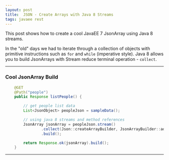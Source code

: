 ```yaml
---
layout: post
title:  JSON - Create Arrays with Java 8 Streams
tags: javaee rest
---
```


This post shows how to create a cool JavaEE 7 JsonArray using Java 8 streams.

In the "old" days we had to iterate through a collection of objects with primitive instructions such as `for` and `while` (imperative style).
Java 8 allows you to build JsonArrays with Stream reduce terminal operation - `collect`.

***

### Cool JsonArray Build

```java
    @GET
    @Path("people")
    public Response listPeople() {

        // get people list data
        List<JsonObject> peopleJson = sampleData();

        // using java 8 streams and method references
        JsonArray jsonArray = peopleJson.stream()
                .collect(Json::createArrayBuilder, JsonArrayBuilder::add, JsonArrayBuilder::add)
                .build();

        return Response.ok(jsonArray).build();
    }
```


****


